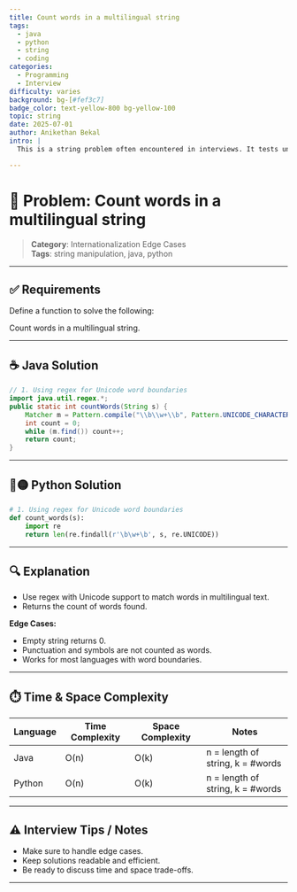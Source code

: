```yaml
---
title: Count words in a multilingual string
tags:
  - java
  - python
  - string
  - coding
categories:
  - Programming
  - Interview
difficulty: varies
background: bg-[#fef3c7]
badge_color: text-yellow-800 bg-yellow-100
topic: string
date: 2025-07-01
author: Anikethan Bekal
intro: |
  This is a string problem often encountered in interviews. It tests understanding of fundamental concepts such as iteration, pattern matching, or algorithmic design depending on the problem.

---
```


# 🧠 Problem: Count words in a multilingual string

> **Category**: Internationalization Edge Cases  
> **Tags**: string manipulation, java, python

---

## ✅ Requirements

Define a function to solve the following:

Count words in a multilingual string.

---

## ☕ Java Solution

```java
// 1. Using regex for Unicode word boundaries
import java.util.regex.*;
public static int countWords(String s) {
    Matcher m = Pattern.compile("\\b\\w+\\b", Pattern.UNICODE_CHARACTER_CLASS).matcher(s);
    int count = 0;
    while (m.find()) count++;
    return count;
}
```

---

## 🔵🟡 Python Solution

```python
# 1. Using regex for Unicode word boundaries
def count_words(s):
    import re
    return len(re.findall(r'\b\w+\b', s, re.UNICODE))
```

---

## 🔍 Explanation

- Use regex with Unicode support to match words in multilingual text.
- Returns the count of words found.

**Edge Cases:**
- Empty string returns 0.
- Punctuation and symbols are not counted as words.
- Works for most languages with word boundaries.

---

## ⏱️ Time & Space Complexity

| Language | Time Complexity | Space Complexity | Notes |
|----------|-----------------|------------------|-------|
| Java     | O(n)            | O(k)             | n = length of string, k = #words |
| Python   | O(n)            | O(k)             | n = length of string, k = #words |

---

## ⚠️ Interview Tips / Notes

- Make sure to handle edge cases.
- Keep solutions readable and efficient.
- Be ready to discuss time and space trade-offs.

---
